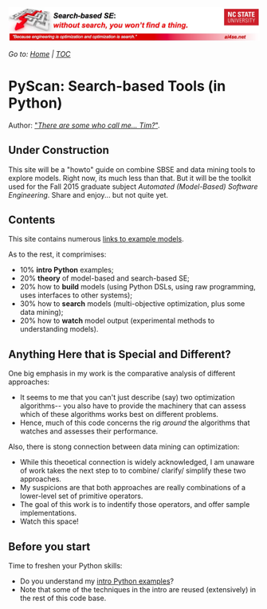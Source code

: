 <img width=900 src="https://raw.githubusercontent.com/timm/15/master/src/img/banner.jpg">

<em>Go to: <a href="https://raw.githubusercontent.com/timm/15/master/README.md">Home</a> | <a href="https://raw.githubusercontent.com/timm/15/master/TOC.md">TOC</a></em>




# PyScan: Search-based Tools (in Python)

Author: ["_There are some who call me... Tim?_"](https://www.youtube.com/watch?v=JTbrIo1p-So).

## Under Construction

This site will be a "howto" guide on combine SBSE and data mining tools
to explore models. Right now, its much less than that. But it will be the
toolkit used for the Fall 2015 graduate subject _Automated
(Model-Based) Software Engineering_.
Share and enjoy... but not quite yet.

## Contents

This site contains numerous [links to example models](doc/examplemodels.md). 

As to the rest, it comprimises:

+ 10% **intro Python** examples;
+ 20% **theory** of model-based and search-based SE;
+ 20% how to **build** models (using Python DSLs, using raw programming, uses interfaces to other systems);
+ 30% how to **search** models (multi-objective optimization, plus some data mining);
+ 20% how to **watch** model output (experimental methods to understanding models).

## Anything Here that is Special and Different? 

One big emphasis in my work is the comparative analysis of different approaches:

+ It seems
   to me that you can't just describe (say) two optimization algorithms-- you also have to
   provide the machinery that can assess which of these algorithms works best on different problems.
+ Hence,  much of this code concerns the rig _around_ the algorithms that watches and assesses
   their performance.

Also, there  is stong connection between  data mining can  optimization:

+ While this theoetical
  connection  is widely acknowledged, I am unaware of work takes the next step to 
  to combine/ clarify/ simplify these two approaches. 
+ My suspicions are that both approaches
   are really combinations of a lower-level set of primitive operators.
+ The   goal of this work is to indentify those operators, and offer sample implementations.
+ Watch this space!

## Before you start  

Time to freshen your Python skills:

+ Do you understand my [intro Python examples](doc/101python.md)? 
+ Note that some of the techniques in the intro are reused (extensively) in the rest of this code base.
 
